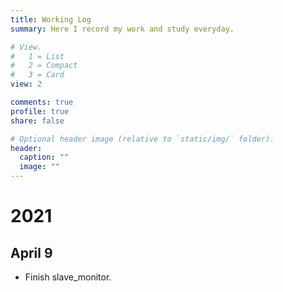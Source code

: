 ```yaml
---
title: Working Log
summary: Here I record my work and study everyday.

# View.
#   1 = List
#   2 = Compact
#   3 = Card
view: 2

comments: true
profile: true
share: false

# Optional header image (relative to `static/img/` folder).
header:
  caption: ""
  image: ""
---
```

# 2021
## April 9
- Finish slave_monitor.